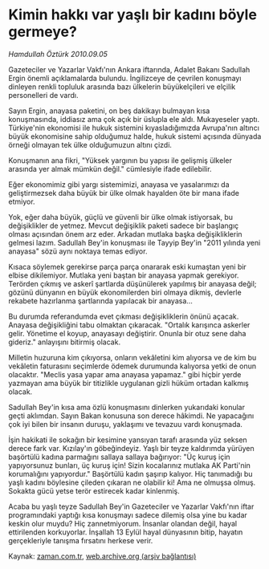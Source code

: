 # Kimin hakkı var yaşlı bir kadını böyle germeye?

*Hamdullah Öztürk 2010.09.05*

<td class="columnist-detail">
<p>Gazeteciler ve Yazarlar Vakfı'nın Ankara iftarında, Adalet Bakanı Sadullah Ergin önemli açıklamalarda bulundu. İngilizceye de çevrilen konuşmayı dinleyen renkli topluluk arasında bazı ülkelerin büyükelçileri ve elçilik personelleri de vardı.</p>
<p>
<div id="haberMetinDiv">
<p>Sayın Ergin, anayasa paketini, on beş dakikayı bulmayan kısa konuşmasında, iddiasız ama çok açık bir üslupla ele aldı. Mukayeseler yaptı. Türkiye'nin ekonomisi ile hukuk sistemini kıyasladığımızda Avrupa'nın altıncı büyük ekonomisine sahip olduğumuz halde, hukuk sistemi açısında dünyada örneği olmayan tek ülke olduğumuzun altını çizdi.
<p>Konuşmanın ana fikri, "Yüksek yargının bu yapısı ile gelişmiş ülkeler arasında yer almak mümkün değil." cümlesiyle ifade edilebilir.
<p>Eğer ekonomimiz gibi yargı sistemimizi, anayasa ve yasalarımızı da geliştirmezsek daha büyük bir ülke olmak hayalden öte bir mana ifade etmiyor.
<p>Yok, eğer daha büyük, güçlü ve güvenli bir ülke olmak istiyorsak, bu değişiklikler de yetmez. Mevcut değişiklik paketi sadece bir başlangıç olması açısından önem arz eder. Arkadan mutlaka başka değişikliklerin gelmesi lazım. Sadullah Bey'in konuşması ile Tayyip Bey'in "2011 yılında yeni anayasa" sözü aynı noktaya temas ediyor.
<p>Kısaca söylemek gerekirse parça parça onararak eski kumaştan yeni bir elbise dikilemiyor. Mutlaka yeni baştan bir anayasa yapmak gerekiyor. Terörden çıkmış ve askerî şartlarda düşünülerek yapılmış bir anayasa değil; gözünü dünyanın en büyük ekonomilerden biri olmaya dikmiş, devlerle rekabete hazırlanma şartlarında yapılacak bir anayasa...
<p>Bu durumda referandumda evet çıkması değişikliklerin önünü açacak. Anayasa değişikliğini tabu olmaktan çıkaracak. "Ortalık karışınca askerler gelir. Yönetime el koyup, anayasayı değiştirir. Onunla bir otuz sene daha gideriz." anlayışını bitirmiş olacak.
<p>Milletin huzuruna kim çıkıyorsa, onların vekâletini kim alıyorsa ve de kim bu vekâletin faturasını seçimlerde ödemek durumunda kalıyorsa yetki de onun olacaktır. "Meclis yasa yapar ama anayasa yapamaz." gibi hiçbir yerde yazmayan ama büyük bir titizlikle uygulanan gizli hüküm ortadan kalkmış olacak.
<p>Sadullah Bey'in kısa ama özlü konuşmasını dinlerken yukarıdaki konular geçti aklımdan. Sayın Bakan konusuna son derece hâkimdi. Ne yapacağını çok iyi bilen bir insanın duruşu, yaklaşımı ve tevazuu vardı konuşmada.
<p>İşin hakikati ile sokağın bir kesimine yansıyan tarafı arasında yüz seksen derece fark var. Kızılay'ın göbeğindeyiz. Yaşlı bir teyze kaldırımda yürüyen başörtülü kadına parmağını sallaya sallaya bağırıyor: "Üç kuruş için yapıyorsunuz bunları, üç kuruş için! Sizin kocalarınız mutlaka AK Parti'nin korumalığını yapıyordur." Başörtülü kadın şaşırıp kalıyor. Hiç tanımadığı bu yaşlı kadını böylesine çileden çıkaran ne olabilir ki! Ama ne olmuşsa olmuş. Sokakta gücü yetse terör estirecek kadar kinlenmiş.
<p>Acaba bu yaşlı teyze Sadullah Bey'in Gazeteciler ve Yazarlar Vakfı'nın iftar programındaki yaptığı kısa konuşmayı sadece dilemiş olsa yine bu kadar keskin olur muydu? Hiç zannetmiyorum. İnsanlar olandan değil, hayal ettirilenden korkuyorlar. İnşallah 13 Eylül hayal dünyasının bitip, hayatın gerçekleriyle tanışma fırsatını herkese verir. </p></p></p></p></p></p></p></p></p></p></div>
</p>
<a href="http://web.archive.org/web/20101225005722/mailto:h.ozturk@zaman.com.tr">
</a></td>

Kaynak: [zaman.com.tr](http://zaman.com.tr/yazar.do?yazino=1024100), [web.archive.org (arşiv bağlantısı)](http://web.archive.org/web/20101225005722/http://zaman.com.tr/yazar.do?yazino=1024100)
